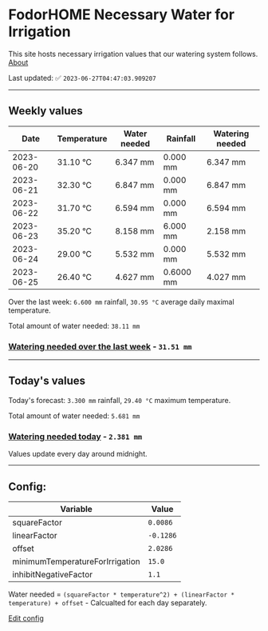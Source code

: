 # FodorHOME Necessary Water for Irrigation

This site hosts necessary irrigation values that our watering system follows. [About](https://github.com/redyau/irrigation)

Last updated: ✅ `2023-06-27T04:47:03.909207`

---

## Weekly values

| Date | Temperature | Water needed | Rainfall | Watering needed |
|-----|-----|-----|-----|-----|
| 2023-06-20 | 31.10 °C | 6.347 mm | 0.000 mm | 6.347 mm |
| 2023-06-21 | 32.30 °C | 6.847 mm | 0.000 mm | 6.847 mm |
| 2023-06-22 | 31.70 °C | 6.594 mm | 0.000 mm | 6.594 mm |
| 2023-06-23 | 35.20 °C | 8.158 mm | 6.000 mm | 2.158 mm |
| 2023-06-24 | 29.00 °C | 5.532 mm | 0.000 mm | 5.532 mm |
| 2023-06-25 | 26.40 °C | 4.627 mm | 0.6000 mm | 4.027 mm |


Over the last week: `6.600 mm` rainfall, `30.95 °C` average daily maximal temperature.

Total amount of water needed: `38.11 mm`

### [Watering needed over the last week](lastweek.txt) - `31.51 mm`

---

## Today's values

Today's forecast: `3.300 mm` rainfall, `29.40 °C` maximum temperature.

Total amount of water needed: `5.681 mm`

### [Watering needed today](today.txt) - `2.381 mm`

Values update every day around midnight.

---

## Config:

| Variable | Value |
|-----|-----|
| squareFactor | `0.0086` |
| linearFactor | `-0.1286` |
| offset | `2.0286` |
| minimumTemperatureForIrrigation | `15.0` |
| inhibitNegativeFactor | `1.1` |

Water needed = `(squareFactor * temperature^2) + (linearFactor * temperature) + offset` - Calcualted for each day separately.

[Edit config](https://github.com/RedyAu/irrigation/edit/main/config.json)
